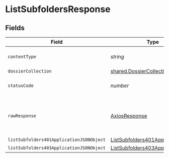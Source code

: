 # ListSubfoldersResponse


## Fields

| Field                                                                                           | Type                                                                                            | Required                                                                                        | Description                                                                                     |
| ----------------------------------------------------------------------------------------------- | ----------------------------------------------------------------------------------------------- | ----------------------------------------------------------------------------------------------- | ----------------------------------------------------------------------------------------------- |
| `contentType`                                                                                   | *string*                                                                                        | :heavy_check_mark:                                                                              | HTTP response content type for this operation                                                   |
| `dossierCollection`                                                                             | [shared.DossierCollection](../../models/shared/dossiercollection.md)                            | :heavy_minus_sign:                                                                              | OK                                                                                              |
| `statusCode`                                                                                    | *number*                                                                                        | :heavy_check_mark:                                                                              | HTTP response status code for this operation                                                    |
| `rawResponse`                                                                                   | [AxiosResponse](https://axios-http.com/docs/res_schema)                                         | :heavy_minus_sign:                                                                              | Raw HTTP response; suitable for custom response parsing                                         |
| `listSubfolders401ApplicationJSONObject`                                                        | [ListSubfolders401ApplicationJSON](../../models/operations/listsubfolders401applicationjson.md) | :heavy_minus_sign:                                                                              | Unauthenticated                                                                                 |
| `listSubfolders403ApplicationJSONObject`                                                        | [ListSubfolders403ApplicationJSON](../../models/operations/listsubfolders403applicationjson.md) | :heavy_minus_sign:                                                                              | Forbidden                                                                                       |